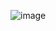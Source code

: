 ![image](https://user-images.githubusercontent.com/83164668/123807801-cd791980-d90d-11eb-8987-9559bef5963b.png)

